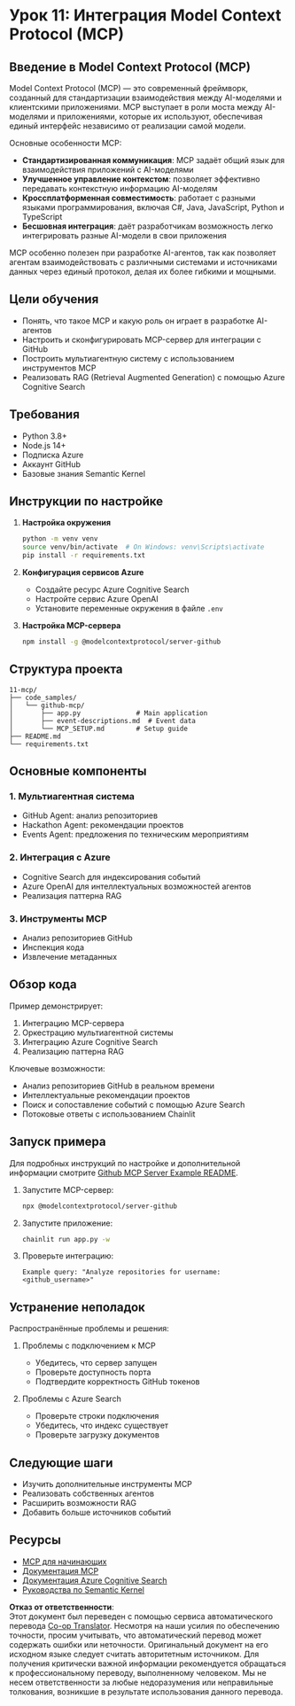 <!--
CO_OP_TRANSLATOR_METADATA:
{
  "original_hash": "bbce3572338711aeab758506379ab716",
  "translation_date": "2025-07-12T13:44:18+00:00",
  "source_file": "11-mcp/README.md",
  "language_code": "ru"
}
-->
# Урок 11: Интеграция Model Context Protocol (MCP)

## Введение в Model Context Protocol (MCP)

Model Context Protocol (MCP) — это современный фреймворк, созданный для стандартизации взаимодействия между AI-моделями и клиентскими приложениями. MCP выступает в роли моста между AI-моделями и приложениями, которые их используют, обеспечивая единый интерфейс независимо от реализации самой модели.

Основные особенности MCP:

- **Стандартизированная коммуникация**: MCP задаёт общий язык для взаимодействия приложений с AI-моделями
- **Улучшенное управление контекстом**: позволяет эффективно передавать контекстную информацию AI-моделям
- **Кроссплатформенная совместимость**: работает с разными языками программирования, включая C#, Java, JavaScript, Python и TypeScript
- **Бесшовная интеграция**: даёт разработчикам возможность легко интегрировать разные AI-модели в свои приложения

MCP особенно полезен при разработке AI-агентов, так как позволяет агентам взаимодействовать с различными системами и источниками данных через единый протокол, делая их более гибкими и мощными.

## Цели обучения
- Понять, что такое MCP и какую роль он играет в разработке AI-агентов
- Настроить и сконфигурировать MCP-сервер для интеграции с GitHub
- Построить мультиагентную систему с использованием инструментов MCP
- Реализовать RAG (Retrieval Augmented Generation) с помощью Azure Cognitive Search

## Требования
- Python 3.8+
- Node.js 14+
- Подписка Azure
- Аккаунт GitHub
- Базовые знания Semantic Kernel

## Инструкции по настройке

1. **Настройка окружения**
   ```bash
   python -m venv venv
   source venv/bin/activate  # On Windows: venv\Scripts\activate
   pip install -r requirements.txt
   ```

2. **Конфигурация сервисов Azure**
   - Создайте ресурс Azure Cognitive Search
   - Настройте сервис Azure OpenAI
   - Установите переменные окружения в файле `.env`

3. **Настройка MCP-сервера**
   ```bash
   npm install -g @modelcontextprotocol/server-github
   ```

## Структура проекта

```
11-mcp/
├── code_samples/
│   └── github-mcp/
│       ├── app.py              # Main application
│       ├── event-descriptions.md  # Event data
│       └── MCP_SETUP.md        # Setup guide
├── README.md
└── requirements.txt
```

## Основные компоненты

### 1. Мультиагентная система
- GitHub Agent: анализ репозиториев
- Hackathon Agent: рекомендации проектов
- Events Agent: предложения по техническим мероприятиям

### 2. Интеграция с Azure
- Cognitive Search для индексирования событий
- Azure OpenAI для интеллектуальных возможностей агентов
- Реализация паттерна RAG

### 3. Инструменты MCP
- Анализ репозиториев GitHub
- Инспекция кода
- Извлечение метаданных

## Обзор кода

Пример демонстрирует:
1. Интеграцию MCP-сервера
2. Оркестрацию мультиагентной системы
3. Интеграцию Azure Cognitive Search
4. Реализацию паттерна RAG

Ключевые возможности:
- Анализ репозиториев GitHub в реальном времени
- Интеллектуальные рекомендации проектов
- Поиск и сопоставление событий с помощью Azure Search
- Потоковые ответы с использованием Chainlit

## Запуск примера

Для подробных инструкций по настройке и дополнительной информации смотрите [Github MCP Server Example README](./code_samples/github-mcp/README.md).

1. Запустите MCP-сервер:
   ```bash
   npx @modelcontextprotocol/server-github
   ```

2. Запустите приложение:
   ```bash
   chainlit run app.py -w
   ```

3. Проверьте интеграцию:
   ```
   Example query: "Analyze repositories for username: <github_username>"
   ```

## Устранение неполадок

Распространённые проблемы и решения:
1. Проблемы с подключением к MCP
   - Убедитесь, что сервер запущен
   - Проверьте доступность порта
   - Подтвердите корректность GitHub токенов

2. Проблемы с Azure Search
   - Проверьте строки подключения
   - Убедитесь, что индекс существует
   - Проверьте загрузку документов

## Следующие шаги
- Изучить дополнительные инструменты MCP
- Реализовать собственных агентов
- Расширить возможности RAG
- Добавить больше источников событий

## Ресурсы
- [MCP для начинающих](https://aka.ms/mcp-for-beginners)  
- [Документация MCP](https://github.com/microsoft/semantic-kernel/tree/main/python/semantic-kernel/semantic_kernel/connectors/mcp)
- [Документация Azure Cognitive Search](https://learn.microsoft.com/azure/search/)
- [Руководства по Semantic Kernel](https://learn.microsoft.com/semantic-kernel/)

**Отказ от ответственности**:  
Этот документ был переведен с помощью сервиса автоматического перевода [Co-op Translator](https://github.com/Azure/co-op-translator). Несмотря на наши усилия по обеспечению точности, просим учитывать, что автоматический перевод может содержать ошибки или неточности. Оригинальный документ на его исходном языке следует считать авторитетным источником. Для получения критически важной информации рекомендуется обращаться к профессиональному переводу, выполненному человеком. Мы не несем ответственности за любые недоразумения или неправильные толкования, возникшие в результате использования данного перевода.